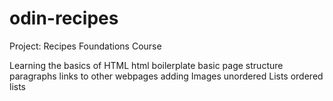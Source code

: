 # odin-recipes
Project: Recipes Foundations Course

Learning the basics of HTML
html boilerplate
basic page structure
paragraphs
links to other webpages
adding Images
unordered Lists
ordered lists

